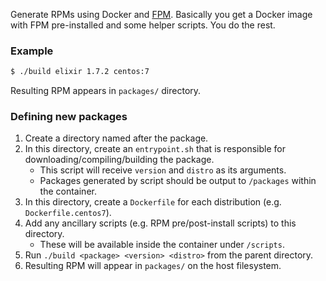 Generate RPMs using Docker and [FPM](https://github.com/jordansissel/fpm). Basically you get a Docker image with FPM pre-installed and some helper scripts. You do the rest.

### Example
```bash
$ ./build elixir 1.7.2 centos:7
```
Resulting RPM appears in `packages/` directory.

### Defining new packages
1. Create a directory named after the package.
2. In this directory, create an `entrypoint.sh` that is responsible for downloading/compiling/building the package.
   - This script will receive `version` and `distro` as its arguments.
   - Packages generated by script should be output to `/packages` within the container.
3. In this directory, create a `Dockerfile` for each distribution (e.g. `Dockerfile.centos7`).
4. Add any ancillary scripts (e.g. RPM pre/post-install scripts) to this directory.
   - These will be available inside the container under `/scripts`.
4. Run `./build <package> <version> <distro>` from the parent directory.
5. Resulting RPM will appear in `packages/` on the host filesystem.
